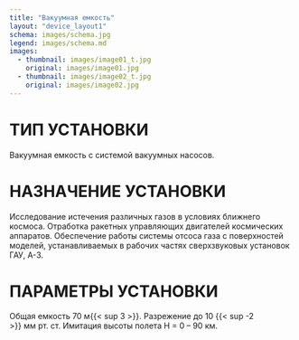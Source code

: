 ```yaml
---
title: "Вакуумная емкость"
layout: "device_layout1"
schema: images/schema.jpg
legend: images/schema.md
images:
  - thumbnail: images/image01_t.jpg
    original: images/image01.jpg
  - thumbnail: images/image02_t.jpg
    original: images/image02.jpg
---
```


# ТИП УСТАНОВКИ
Вакуумная емкость с системой вакуумных насосов.

# НАЗНАЧЕНИЕ УСТАНОВКИ
Исследование истечения различных газов в условиях ближнего космоса. Отработка ракетных управляющих двигателей космических аппаратов. Обеспечение работы системы отсоса газа с поверхностей моделей, устанавливаемых в рабочих частях сверхзвуковых установок ГАУ, А-3.

# ПАРАМЕТРЫ УСТАНОВКИ
Общая емкость 70&nbsp;м{{< sup 3 >}}. Разрежение до 10&nbsp;{{< sup -2 >}}&nbsp;мм&nbsp;рт.&nbsp;ст. Имитация высоты полета Н&nbsp;=&nbsp;0&nbsp;–&nbsp;90&nbsp;км.
